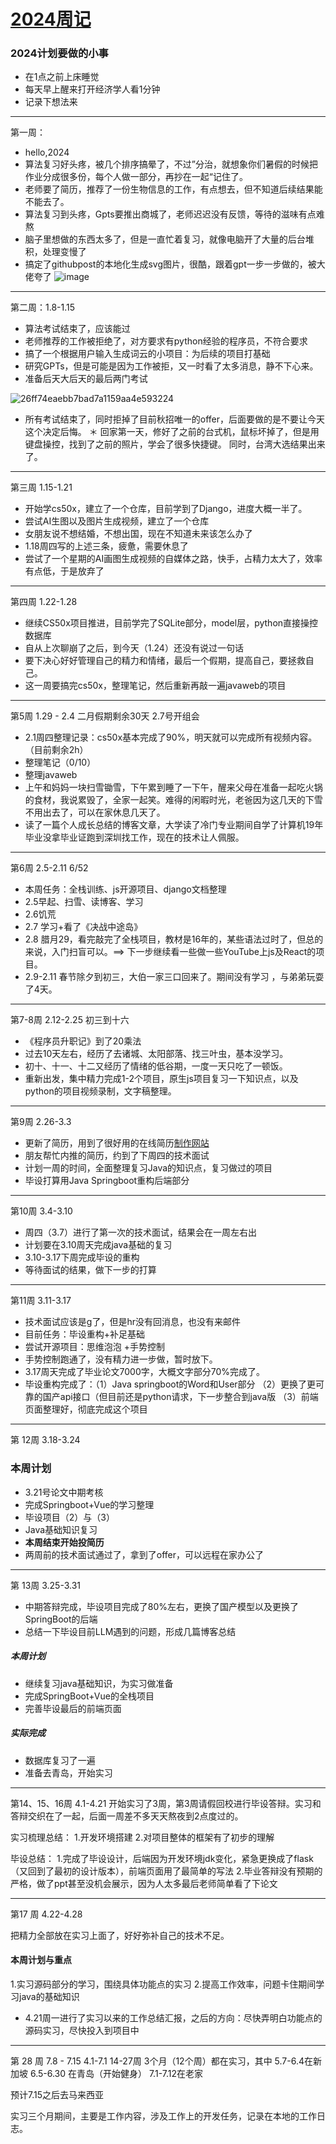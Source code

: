 # [2024周记](https://github.com/QiYongchuan/MyGitBlog/issues/59)

### 2024计划要做的小事
- 在1点之前上床睡觉
- 每天早上醒来打开经济学人看1分钟
- 记录下想法来

---

第一周：
* hello,2024
* 算法复习好头疼，被几个排序搞晕了，不过”分治，就想象你们暑假的时候把作业分成很多份，每个人做一部分，再抄在一起“记住了。
* 老师要了简历，推荐了一份生物信息的工作，有点想去，但不知道后续结果能不能去了。
* 算法复习到头疼，Gpts要推出商城了，老师迟迟没有反馈，等待的滋味有点难熬
* 脑子里想做的东西太多了，但是一直忙着复习，就像电脑开了大量的后台堆积，处理变慢了
* 搞定了githubpost的本地化生成svg图片，很酷，跟着gpt一步一步做的，被大佬夸了
![image](https://github.com/QiYongchuan/MyGitBlog/assets/105039020/9de398bc-4026-4f00-964c-793882e5872a)



---

第二周：1.8-1.15
* 算法考试结束了，应该能过
* 老师推荐的工作被拒绝了，对方要求有python经验的程序员，不符合要求
* 搞了一个根据用户输入生成词云的小项目：为后续的项目打基础
* 研究GPTs，但是可能是因为工作被拒，又一时看了太多消息，静不下心来。
* 准备后天大后天的最后两门考试

![26ff74eaebb7bad7a1159aa4e593224](https://github.com/QiYongchuan/MyGitBlog/assets/105039020/6a6d10d9-84e9-408c-9ed0-cedff6563a20)

* 所有考试结束了，同时拒掉了目前秋招唯一的offer，后面要做的是不要让今天这个决定后悔。
＊ 回家第一天，修好了之前的台式机，鼠标坏掉了，但是用键盘操控，找到了之前的照片，学会了很多快捷键。  同时，台湾大选结果出来了。



---

第三周 1.15-1.21

* 开始学cs50x，建立了一个仓库，目前学到了Django，进度大概一半了。
* 尝试AI生图以及图片生成视频，建立了一个仓库
* 女朋友说不想结婚，不想出国，现在不知道未来该怎么办了
* 1.18周四写的上述三条，疲惫，需要休息了
* 尝试了一个星期的AI画图生成视频的自媒体之路，快手，占精力太大了，效率有点低，于是放弃了

---

第四周 1.22-1.28
* 继续CS50x项目推进，目前学完了SQLite部分，model层，python直接操控数据库
* 自从上次聊崩了之后，到今天（1.24）还没有说过一句话
* 要下决心好好管理自己的精力和情绪，最后一个假期，提高自己，要拯救自己。
* 这一周要搞完cs50x，整理笔记，然后重新再敲一遍javaweb的项目


---

第5周 1.29 - 2.4     二月假期剩余30天  2.7号开组会
* 2.1周四整理记录：cs50x基本完成了90%，明天就可以完成所有视频内容。（目前剩余2h）
* 整理笔记（0/10）
* 整理javaweb
* 上午和妈妈一块扫雪锄雪，下午累到睡了一下午，醒来父母在准备一起吃火锅的食材，我说累毁了，全家一起笑。难得的闲暇时光，老爸因为这几天的下雪不用出去了，可以在家休息几天了。
* 读了一篇个人成长总结的博客文章，大学读了冷门专业期间自学了计算机19年毕业没拿毕业证跑到深圳找工作，现在的技术让人佩服。

---

第6周  2.5-2.11   6/52
* 本周任务：全栈训练、js开源项目、django文档整理
* 2.5早起、扫雪、读博客、学习
* 2.6饥荒
* 2.7 学习+看了《决战中途岛》
* 2.8 腊月29，看完敲完了全栈项目，教材是16年的，某些语法过时了，但总的来说，入门扫盲可以。==> 下一步继续看一些做一些YouTube上js及React的项目。
* 2.9-2.11 春节除夕到初三，大伯一家三口回来了。期间没有学习 ，与弟弟玩耍了4天。

---

第7-8周 2.12-2.25 初三到十六
* 《程序员升职记》到了20乘法
* 过去10天左右，经历了去诸城、太阳部落、找三叶虫，基本没学习。
* 初十、十一、十二又经历了情绪的低谷期，一度一天只吃了一顿饭。
* 重新出发，集中精力完成1-2个项目，原生js项目复习一下知识点，以及python的项目视频录制，文字稿整理。

---

第9周 2.26-3.3
* 更新了简历，用到了很好用的在线简历[制作网站](https://www.mujicv.com/editor/?id=120903)
* 朋友帮忙内推的简历，约到了下周四的技术面试
* 计划一周的时间，全面整理复习Java的知识点，复习做过的项目
* 毕设打算用Java Springboot重构后端部分


---

第10周  3.4-3.10
* 周四（3.7）进行了第一次的技术面试，结果会在一周左右出
* 计划要在3.10周天完成java基础的复习
* 3.10-3.17下周完成毕设的重构
* 等待面试的结果，做下一步的打算

---

第11周  3.11-3.17
* 技术面试应该是g了，但是hr没有回消息，也没有来邮件
* 目前任务：毕设重构+补足基础
* 尝试开源项目：思维泡泡  +手势控制
* 手势控制跑通了，没有精力进一步做，暂时放下。
* 3.17周天完成了毕业论文7000字，大概文字部分70%完成了。
* 毕设重构完成了：（1）Java springboot的Word和User部分  （2）更换了更可靠的国产api接口（但目前还是python请求，下一步整合到java版  （3）前端页面整理好，彻底完成这个项目


---

第 12周  3.18-3.24

### 本周计划
* 3.21号论文中期考核
* 完成Springboot+Vue的学习整理
* 毕设项目（2）与（3）
* Java基础知识复习
* **本周结束开始投简历**
* 两周前的技术面试通过了，拿到了offer，可以远程在家办公了

---

第 13周 3.25-3.31
* 中期答辩完成，毕设项目完成了80%左右，更换了国产模型以及更换了SpringBoot的后端
* 总结一下毕设目前LLM遇到的问题，形成几篇博客总结

##### 本周计划
* 继续复习java基础知识，为实习做准备
* 完成SpringBoot+Vue的全栈项目
* 完善毕设最后的前端页面

##### 实际完成
* 数据库复习了一遍
* 准备去青岛，开始实习


---

第14、15、16周 4.1-4.21
开始实习了3周，第3周请假回校进行毕设答辩。实习和答辩交织在了一起，后面一周差不多天天熬夜到2点度过的。

实习梳理总结：
1.开发环境搭建
2.对项目整体的框架有了初步的理解

毕设总结：
1.完成了毕设设计，后端因为开发环境jdk变化，紧急更换成了flask（又回到了最初的设计版本），前端页面用了最简单的写法
2.毕业答辩没有预期的严格，做了ppt甚至没机会展示，因为人太多最后老师简单看了下论文



---

第17 周 4.22-4.28

把精力全部放在实习上面了，好好弥补自己的技术不足。

#### 本周计划与重点
1.实习源码部分的学习，围绕具体功能点的实习
2.提高工作效率，问题卡住期间学习java的基础知识

* 4.21周一进行了实习以来的工作总结汇报，之后的方向：尽快弄明白功能点的源码实习，尽快投入到项目中


---

第 28 周 7.8 - 7.15
4.1-7.1  14-27周  3个月（12个周）都在实习，其中
5.7-6.4在新加坡
6.5-6.30 在青岛（开始健身）
7.1-7.12在老家

预计7.15之后去马来西亚

实习三个月期间，主要是工作内容，涉及工作上的开发任务，记录在本地的工作日志。